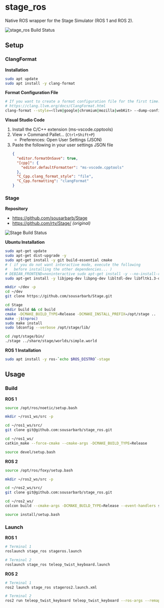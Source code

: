 # stage_ros

Native ROS wrapper for the Stage Simulator (ROS 1 and ROS 2).

![stage_ros Build Status](https://github.com/sousarbarb/stage_ros/actions/workflows/ci.yml/badge.svg)

## Setup

### ClangFormat

**Installation**

```sh
sudo apt update
sudo apt install -y clang-format
```

**Format Configuration File**
```sh
# If you want to create a format configuration file for the first time...
# https://clang.llvm.org/docs/ClangFormat.html
clang-format --style=<llvm|google|chromium|mozilla|webKit> --dump-config > .clang-format
```

**Visual Studio Code**

1. Install the C/C++ extension (ms-vscode.cpptools)
2. View > Command Pallet... (`Ctrl+Shift+P`)
   - Preferences: Open User Settings (JSON)
3. Paste the following in your user settings JSON file
   ```json
   {
     "editor.formatOnSave": true,
     "[cpp]": {
       "editor.defaultFormatter": "ms-vscode.cpptools"
     },
     "C_Cpp.clang_format_style": "file",
     "C_Cpp.formatting": "clangFormat"
   }
   ```

### Stage

**Repository**
- https://github.com/sousarbarb/Stage
- https://github.com/rtv/Stage/ _(original)_

![Stage Build Status](https://github.com/sousarbarb/Stage/actions/workflows/ci.yml/badge.svg)

**Ubuntu Installation**
```sh
sudo apt-get update
sudo apt-get dist-upgrade -y
sudo apt-get install -y git build-essential cmake
# ( if you do not want interactive mode, execute the following
#   before installing the other dependencies... )
# DEBIAN_FRONTEND=noninteractive sudo apt-get install -y --no-install-recommends tzdata
sudo apt-get install -y libjpeg-dev libpng-dev libltdl-dev libfltk1.3-dev libglu1-mesa-dev

mkdir ~/dev -p
cd ~/dev
git clone https://github.com/sousarbarb/Stage.git

cd Stage
mkdir build && cd build
cmake -DCMAKE_BUILD_TYPE=Release -DCMAKE_INSTALL_PREFIX=/opt/stage ..
make -j$(nproc)
sudo make install
sudo ldconfig --verbose /opt/stage/lib/

cd /opt/stage/bin/
./stage ../share/stage/worlds/simple.world
```

**ROS 1 Installation**
```sh
sudo apt install -y ros-`echo $ROS_DISTRO`-stage
```

## Usage

### Build

**ROS 1**
```sh
source /opt/ros/noetic/setup.bash

mkdir ~/ros1_ws/src -p

cd ~/ros1_ws/src/
git clone git@github.com:sousarbarb/stage_ros.git

cd ~/ros1_ws/
catkin_make --force-cmake --cmake-args -DCMAKE_BUILD_TYPE=Release

source devel/setup.bash
```

**ROS 2**
```sh
source /opt/ros/foxy/setup.bash

mkdir ~/ros2_ws/src -p

cd ~/ros2_ws/src/
git clone git@github.com:sousarbarb/stage_ros.git

cd ~/ros2_ws/
colcon build --cmake-args -DCMAKE_BUILD_TYPE=Release --event-handlers status+ console_direct+ console_start_end+

source install/setup.bash
```

### Launch

**ROS 1**
```sh
# Terminal 1
roslaunch stage_ros stageros.launch

# Terminal 2
roslaunch stage_ros teleop_twist_keyboard.launch
```

**ROS 2**
```sh
# Terminal 1
ros2 launch stage_ros stageros2.launch.xml

# Terminal 2
ros2 run teleop_twist_keyboard teleop_twist_keyboard --ros-args --remap cmd_vel:=<cmd_vel_topic>
```
